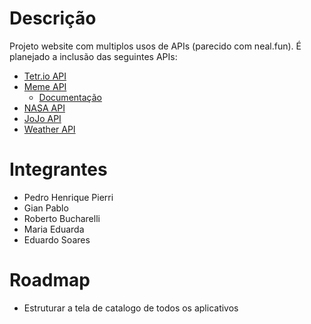 # Descrição

Projeto website com multiplos usos de APIs (parecido com neal.fun). É planejado a inclusão das seguintes APIs:

-   [Tetr.io API](https://tetr.io/about/api/)
-   [Meme API](https://apimeme.com/)
    -   [Documentação](https://publicapis.io/meme-generator-media-api)
-   [NASA API](https://api.nasa.gov/)
-   [JoJo API](https://jojos-bizarre-api.netlify.app/)
-   [Weather API](https://openweathermap.org/)

# Integrantes

-   Pedro Henrique Pierri
-   Gian Pablo
-   Roberto Bucharelli
-   Maria Eduarda
-   Eduardo Soares

# Roadmap
- Estruturar a tela de catalogo de todos os aplicativos
